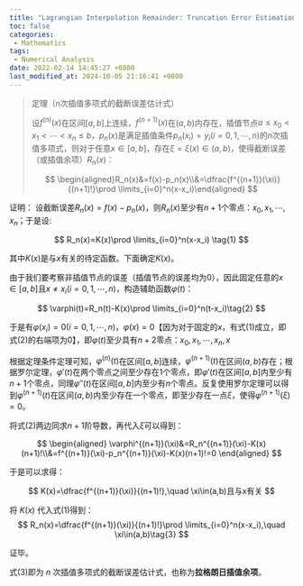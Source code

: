 ```yaml
---
title: "Lagrangian Interpolation Remainder: Truncation Error Estimation Formula for n-th Degrees Interpolation Polynomials"
toc: false
categories: 
 - Mathematics
tags: 
 - Numerical Analysis
date: 2022-02-14 14:45:27 +0800
last_modified_at: 2024-10-05 21:16:41 +0800
---
```





> 定理（$n$次插值多项式的截断误差估计式）
>
> 设$f^{(n)}(x)$在区间$[a,b]$上连续，$f^{(n+1)}(x)$在$(a,b)$内存在，插值节点$a\le x_0<x_1<\cdots<x_n\le b$，$p_n(x)$是满足插值条件$p_n(x_i)=y_i(i=0,1,\cdots ,n)$的$n$次插值多项式，则对于任意$x\in[a,b]$，存在$\xi=\xi(x)\in(a,b)$，使得截断误差（或插值余项）$R_n(x)$：
> 
> $$
> \begin{aligned}R_n(x)&=f(x)-p_n(x)\\&=\dfrac{f^{(n+1)}(\xi)}{(n+1)!}\prod \limits_{i=0}^n(x-x_i)\end{aligned}
> $$

证明：
设截断误差$R_n(x)=f(x)-p_n(x)$，则$R_n(x)$至少有$n+1$个零点：$x_0, x_1, \cdots, x_n$；于是设:

$$
R_n(x)=K(x)\prod \limits_{i=0}^n(x-x_i) \tag{1}
$$

其中$K(x)$是与$x$有关的待定函数。下面确定$K(x)$。

由于我们要考察非插值节点的误差（插值节点的误差均为0），因此固定任意的$x\in[a,b]$且$x\ne x_i(i=0,1,\cdots ,n)$，构造辅助函数$\varphi(t)$：

$$
\varphi(t)=R_n(t)-K(x)\prod \limits_{i=0}^n(t-x_i)\tag{2}
$$

于是有$\varphi(x_i)=0(i=0,1,\cdots ,n)$，$\varphi(x)=0$【因为对于固定的$x$，有式(1)成立，即式(2)的右端项为0】，即$\varphi(t)$至少具有$n+2$零点：$x_0, x_1, \cdots, x_n,x$

根据定理条件定理可知，$\varphi^{(n)}(t)$在区间$[a,b]$连续，$\varphi^{(n+1)}(t)$在区间$(a,b)$存在；根据罗尔定理，$\varphi'(t)$在两个零点之间至少存在$1$个零点，即$\varphi'(t)$在区间$[a,b]$内至少有$n+1$个零点，同理$\varphi''(t)$在区间$[a,b]$内至少有$n$个零点。反复使用罗尔定理可以得到$\varphi^{(n+1)}(t)$在区间$(a,b)$内至少存在一个零点，即至少存在一点$\xi$，使得$\varphi^{(n+1)}(\xi)=0$。

将式(2)两边同求$n+1$阶导数，再代入$\xi$可以得到：

$$
\begin{aligned}
\varphi^{(n+1)}(\xi)&=R_n^{(n+1)}(\xi)-K(x)(n+1)!\\&=f^{(n+1)}(\xi)-p_n^{(n+1)}(\xi)-K(x)(n+1)!=0
\end{aligned}
$$

于是可以求得：

$$
K(x)=\dfrac{f^{(n+1)}(\xi)}{(n+1)!},\quad \xi\in(a,b)且与x有关
$$

将 $K(x)$ 代入式(1)得到：
$$
R_n(x)=\dfrac{f^{(n+1)}(\xi)}{(n+1)!}\prod \limits_{i=0}^n(x-x_i),\quad \xi\in(a,b)\tag{3}
$$

证毕。

式(3)即为 $n$ 次插值多项式的截断误差估计式，也称为**拉格朗日插值余项**。